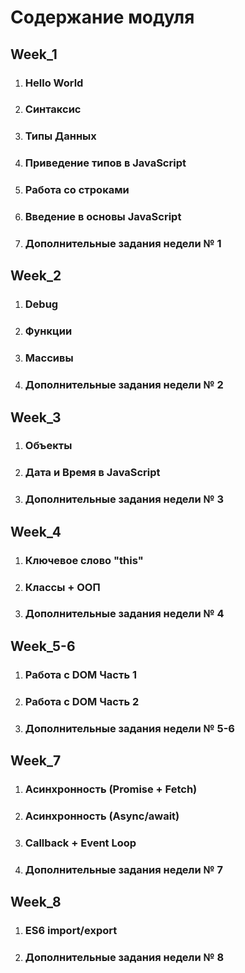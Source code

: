 # Содержание модуля
## Week_1
1. ### Hello World
2. ### Синтаксис
3. ### Типы Данных
4. ### Приведение типов в JavaScript
5. ### Работа со строками 
6. ### Введение в основы JavaScript
7. ### Дополнительные задания недели № 1
## Week_2
1. ### Debug
2. ### Функции
3. ### Массивы
4. ### Дополнительные задания недели № 2
## Week_3
1. ### Объекты
2. ### Дата и Время в JavaScript
3. ### Дополнительные задания недели № 3
## Week_4
1. ### Ключевое слово "this"
2. ### Классы + ООП
3. ### Дополнительные задания недели № 4
## Week_5-6 
1. ### Работа с DOM Часть 1
2. ### Работа с DOM Часть 2
3. ### Дополнительные задания недели № 5-6
## Week_7
1. ### Асинхронность (Promise + Fetch)
2. ### Асинхронность (Async/await)
3. ### Callback + Event Loop
4. ### Дополнительные задания недели № 7
## Week_8
1. ### ES6 import/export
2. ### Дополнительные задания недели № 8